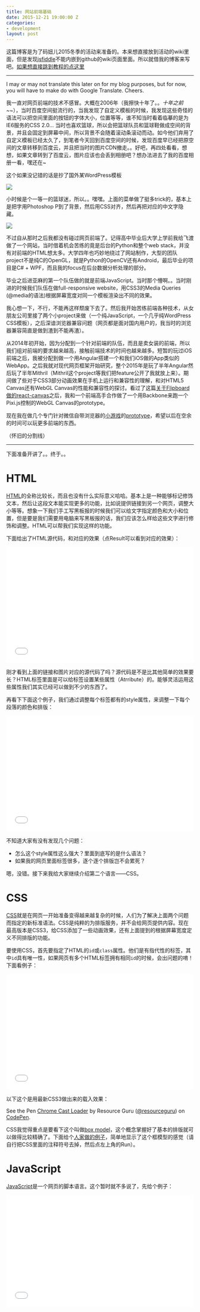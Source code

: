 ```yaml
---
title: 网站前端基础
date: 2015-12-21 19:00:00 Z
categories:
- development
layout: post
---
```


这篇博客是为了码妞儿2015冬季的活动来准备的。本来想直接放到活动的wiki里面，但是发现[jsfiddle](http://jsfiddle.net)不能内嵌到github的wiki页面里面。所以就借我的博客来写吧。[如果想直接跳到教程的点这里](#main)

***

I may or may not translate this later on for my blog purposes, but for now, you will have to make do with Google Translate. Cheers.

我一直对网页前端的技术不感冒。大概在2006年（我擦快十年了。。_十年之前~~_），当时百度空间挺流行的，当我发现了自定义模板的时候，我发现这些奇怪的语法可以把空间里面的按钮的字体大小，位置等等，谁不知当时看着临摹的是为IE6服务的CSS 2.0... 当时也喜欢篮球，所以会把篮球队员和篮球鞋做成空间的背景，并且会固定到屏幕中间，所以背景不会随着滚动条滚动而动。如今他们弃用了自定义模板已经太久了，到笔者今天回到百度空间的时候，发现百度早已经把原空间的文章转移到百度云，并且把当时的图片CDN撤走。。好吧，再四处看看，想想，如果文章转到了百度云，图片应该也会丢到相册吧？想办法进去了我的百度相册一看，嘿还在~

这个如果没记错的话是抄了国外某WordPress模板

![](/img/old_blog_css_1.jpg)

小时候是个一等一的篮球迷，所以。。嘿嘿。上面的菜单做了挺多trick的，基本上是把字用Photoshop P到了背景，然后用CSS对齐，然后再把对应的中文字隐藏。

![](/img/old_blog_css.jpg)

不过自从那时之后我都没有碰过网页前端了。记得高中毕业后大学上学前我给飞渡做了一个网站，当时借着机会苦练的竟是后台的Python和整个web stack，并没有对前端的HTML想太多。大学四年也巧妙地绕过了网站制作，大型的团队project不是纯C的OpenGL，就是Python的OpenCV还有Android，最后毕业的项目是C# + WPF，而且我的focus在后台数据分析处理的部分。

毕业之后进亚麻的第一个队伍做的就是前端JavaScript。当时那个懵啊。。当时刚进的时候我们队伍在做full-responsive website，用CSS3的Media Queries (\@media的语法)根据屏幕宽度对同一个模板渲染出不同的效果。

我心想一下，不行，不能再这样颓废下去了。然后我开始苦练前端各种技术，从女朋友公司里接了两个小project来做（一个纯JavaScript，一个几乎纯WordPress CSS模板），之后深谙浏览器兼容问题（网页都是面对国内用户的，我当时的浏览器兼容简直是做到渣到不能再渣）。

从2014年初开始，因为分配到一个针对前端的队伍，而且是卖女装的前端，所以我们组对前端的要求越来越高，接触前端技术的时间也越来越多。短暂的玩过iOS前端之后，我被分配到做一个用Angular搭建一个和我们iOS做的App类似的WebApp。之后我就对现代网页框架开始研究，整个2015年是玩了半年Angular然后玩了半年Mithril（Mithril这个project等我们把feature公开了我就放上来）。期间做了些对于CSS3部分动画效果在手机上运行和兼容性的理解，和对HTML5 Canvas还有WebGL Canvas的性能和兼容性的探讨。看过了这篇[关于Flipboard做的react-canvas](http://engineering.flipboard.com/2015/02/mobile-web/)之后，我和一个前端高手合作做了一个用Backbone来跑一个Pixi.js控制的WebGL Canvas的prototype。

现在我在做几个专门针对微信自带浏览器的[小游戏](http://www.divby0.io/SongQuiz/v0/?/cn)的[prototype](http://www.divby0.io/ThePullUpGame/)，希望以后在空余的时间可以玩更多前端的东西。

（怀旧的分割线）
***

<a name="main"></a>

下面准备开讲了。。终于。。

# HTML

[HTML](http://www.w3school.com.cn/html/html_intro.asp)的全称比较长，而且也没有什么实际意义哈哈。基本上是一种能够标记修饰文本，然后让这段文本能实现更多的功能，比如说提供链接到另一个网页，调整大小等等。想象一下我们手工写黑板报的时候我们可以给文字指定颜色和大小和位置，但是要是我们需要用电脑来写黑板报的话，我们应该怎么样给这些文字进行修饰和调整。HTML可以帮我们实现这样的功能。

下面给出了HTML源代码，和对应的效果（点Result可以看到对应的效果）：

<iframe width="100%" height="310" src="//jsfiddle.net/8uxrskz7/8/embedded/html,result" frameborder="0"></iframe>

刚才看到上面的链接和图片对应的源代码了吗？源代码是不是比其他简单的效果要长？HTML标签里面是可以给标签设置某些属性（Atrribute）的。能够灵活运用这些属性我们其实已经可以做到不少的东西了。

再看下下面这个例子，我们通过调整每个标签都有的style属性，来调整一下每个段落的颜色和排版：

<iframe width="100%" height="310" src="//jsfiddle.net/lhr0909/g2aju4j4/1/embedded/html,result"  frameborder="0"></iframe>

不知道大家有没有发现几个问题：

* 怎么这个style属性这么强大？里面到底写的是什么语法？
* 如果我的网页里面标签很多，逐个逐个排版岂不会累死？

嗯，没错。接下来我给大家继续介绍第二个语言——CSS。

# CSS

[CSS](http://www.w3school.com.cn/css/css_intro.asp)就是在网页一开始准备变得越来越复杂的时候，人们为了解决上面两个问题而指定的新标准语法。CSS是纯粹的为排版服务，并不会给网页提供内容。现在最高版本是CSS3，给CSS添加了一些动画效果，还有上面提到的根据屏幕宽度定义不同排版的功能。

要使用CSS，首先要指定了HTML的`id`或`class`属性。他们是有指代性的标签，其中`id`具有唯一性，如果网页有多个HTML标签拥有相同`id`的时候，会出问题的唷！下面看例子：

<iframe width="100%" height="310" src="//jsfiddle.net/lhr0909/8sd9qjzb/1/embedded/html,css,result" frameborder="0"></iframe>

以下这个是用最新CSS3做出来的载入效果：

<p data-height="268" data-theme-id="0" data-slug-hash="Hdnuv" data-default-tab="result" data-user="resourceguru" class='codepen'>See the Pen <a href='http://codepen.io/resourceguru/pen/Hdnuv/'>Chrome Cast Loader</a> by Resource Guru (<a href='http://codepen.io/resourceguru'>@resourceguru</a>) on <a href='http://codepen.io'>CodePen</a>.</p>
<script async src="//assets.codepen.io/assets/embed/ei.js"></script>

CSS我觉得重点是要看下这个叫做[box model](http://www.w3school.com.cn/css/css_boxmodel.asp)，这个概念掌握好了基本的排版就可以做得比较精确了。下面给个[人家做的例子](http://jsfiddle.net/blinkmacalahan/mrKPC/)，简单地显示了这个框模型的感觉（请自行把CSS里面的注释符号去掉，然后点左上角的Run）。


# JavaScript

[JavaScript](http://www.w3school.com.cn/b.asp)是一个网页的脚本语言。这个暂时就不多说了，先给个例子：

<iframe width="100%" height="300" src="//jsfiddle.net/lhr0909/5aumxh37/embedded/html,css,js,result" frameborder="0"></iframe>
